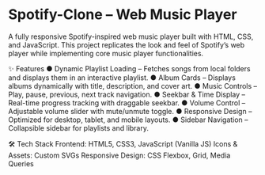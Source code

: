 # Spotify-Clone – Web Music Player
A fully responsive Spotify-inspired web music player built with HTML, CSS, and JavaScript. This project replicates the look and feel of Spotify’s web player while implementing core music player functionalities.

✨ Features
● Dynamic Playlist Loading – Fetches songs from local folders and displays them in an interactive playlist.
● Album Cards – Displays albums dynamically with title, description, and cover art.
● Music Controls – Play, pause, previous, next track navigation.
● Seekbar & Time Display – Real-time progress tracking with draggable seekbar.
● Volume Control – Adjustable volume slider with mute/unmute toggle.
● Responsive Design – Optimized for desktop, tablet, and mobile layouts.
● Sidebar Navigation – Collapsible sidebar for playlists and library.

🛠 Tech Stack
Frontend: HTML5, CSS3, JavaScript (Vanilla JS)
Icons & Assets: Custom SVGs
Responsive Design: CSS Flexbox, Grid, Media Queries
